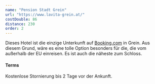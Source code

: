 ```yaml
---
name: "Pension Stadt Grein"
url: "https://www.lavita-grein.at/"
costDouble: 86
distance: 230
order: 2
---
```


Dieses Hotel ist die einzige Unterkunft auf <a href="https://www.booking.com/hotel/at/pension-stadt-grein.en-gb.html?checkin=2021-08-27;checkout=2021-08-29;group_adults=2" target="_blank" rel="noreferrer">Booking.com</a> in Grein. Aus diesem Grund, wäre es eine tolle Option besonders für die, die vom außerhalb der EU einreisen. Es ist auch die näheste zum Schloss.

#### Terms

Kostenlose Stornierung bis 2 Tage vor der Ankunft.